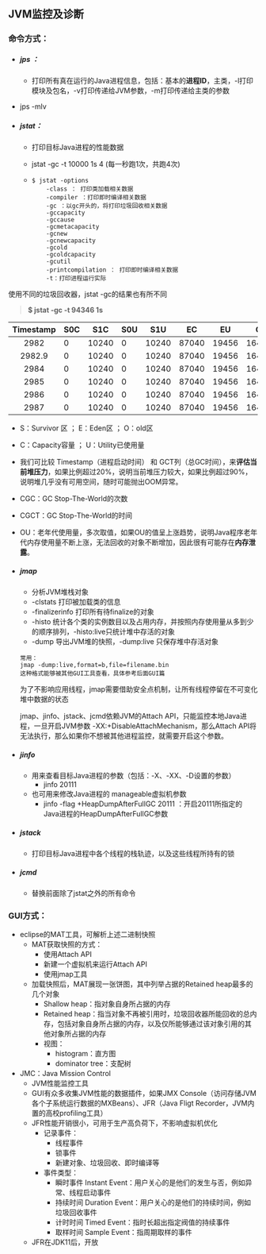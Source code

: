 ## JVM监控及诊断



### 命令方式：

- ##### jps ：
  
  - 打印所有真在运行的Java进程信息，包括：基本的**进程ID**，主类，-l打印模块及包名，-v打印传递给JVM参数，-m打印传递给主类的参数
- jps -mlv
  
- ##### jstat：

  - 打印目标Java进程的性能数据

  - jstat -gc -t 10000 1s 4   (每一秒跑1次，共跑4次)

  - ```shell
    $ jstat -options
        -class ： 打印类加载相关数据
        -compiler ：打印即时编译相关数据
        -gc ：以gc开头的，将打印垃圾回收相关数据
        -gccapacity
        -gccause
        -gcmetacapacity
        -gcnew
        -gcnewcapacity
        -gcold
        -gcoldcapacity
        -gcutil
        -printcompilation ： 打印即时编译相关数据
        -t：打印进程运行实际
    ```

使用不同的垃圾回收器，jstat -gc的结果也有所不同

> **$ jstat -gc -t 94346 1s**

| Timestamp | S0C  | S1C   | S0U  | S1U   | EC    | EU    | OC     | OU      | MC    | MU      | CCSC | CCSU | YGC  | YGCT | FGC  | FGCT | CGC  | CGCT  | GCT   |
| :-------: | ---- | ----- | ---- | ----- | ----- | ----- | ------ | ------- | ----- | ------- | ---- | ---- | ---- | ---- | ---- | ---- | ---- | ----- | ----- |
|   2982    | 0    | 10240 | 0    | 10240 | 87040 | 19456 | 164864 | 77213.4 | 37504 | 36272.1 | 4224 | 3861 | 10   | 0.09 | 0    | 0    | 4    | 0.006 | 0.096 |
|  2982.9   | 0    | 10240 | 0    | 10240 | 87040 | 19456 | 164864 | 77213.4 | 37504 | 36272.1 | 4224 | 3861 | 10   | 0.09 | 0    | 0    | 4    | 0.006 | 0.096 |
|   2984    | 0    | 10240 | 0    | 10240 | 87040 | 19456 | 164864 | 77213.4 | 37504 | 36272.1 | 4224 | 3861 | 10   | 0.09 | 0    | 0    | 4    | 0.006 | 0.096 |
|   2985    | 0    | 10240 | 0    | 10240 | 87040 | 19456 | 164864 | 77213.4 | 37504 | 36272.1 | 4224 | 3861 | 10   | 0.09 | 0    | 0    | 4    | 0.006 | 0.096 |
|   2986    | 0    | 10240 | 0    | 10240 | 87040 | 19456 | 164864 | 77213.4 | 37504 | 36272.1 | 4224 | 3861 | 10   | 0.09 | 0    | 0    | 4    | 0.006 | 0.096 |
|   2987    | 0    | 10240 | 0    | 10240 | 87040 | 19456 | 164864 | 77213.4 | 37504 | 36272.1 | 4224 | 3861 | 10   | 0.09 | 0    | 0    | 4    | 0.006 | 0.096 |

- S：Survivor 区 ； E：Eden区 ； O：old区

- C：Capacity容量 ； U：Utility已使用量

- 我们可比较 Timestamp（进程启动时间） 和 GCT列（总GC时间），来**评估当前堆压力**，如果比例超过20%，说明当前堆压力较大，如果比例超过90%，说明堆几乎没有可用空间，随时可能抛出OOM异常。

- CGC：GC Stop-The-World的次数
- CGCT：GC Stop-The-World的时间
- OU：老年代使用量，多次取值，如果OU的值呈上涨趋势，说明Java程序老年代内存使用量不断上涨，无法回收的对象不断增加，因此很有可能存在**内存泄露**。



- ##### jmap

  - 分析JVM堆栈对象
  - -clstats  打印被加载类的信息
  - -finalizerinfo 打印所有待finalize的对象
  - -histo 统计各个类的实例数目以及占用内存，并按照内存使用量从多到少的顺序排列，-histo:live只统计堆中存活的对象
  - -dump 导出JVM堆的快照，-dump:live 只保存堆中存活对象

  ```
  常用：
  jmap -dump:live,format=b,file=filename.bin
  这种格式能够被其他GUI工具查看，具体参考后面GUI篇
  ```

  为了不影响应用线程，jmap需要借助安全点机制，让所有线程停留在不可变化堆中数据的状态

  jmap、jinfo、jstack、jcmd依赖JVM的Attach API，只能监控本地Java进程，一旦开启JVM参数 -XX:+DisableAttachMechanism，那么Attach API将无法执行，那么如果你不想被其他进程监控，就需要开启这个参数。



- ##### jinfo

  - 用来查看目标Java进程的参数（包括：-X、-XX、-D设置的参数）
    - jinfo 20111
  - 也可用来修改Java进程的 manageable虚拟机参数
    - jinfo -flag +HeapDumpAfterFullGC 20111   ：开启20111所指定的Java进程的HeapDumpAfterFullGC参数



- ##### jstack

  - 打印目标Java进程中各个线程的栈轨迹，以及这些线程所持有的锁



- ##### jcmd

  - 替换前面除了jstat之外的所有命令





### GUI方式：

- eclipse的MAT工具，可解析上述二进制快照
  - MAT获取快照的方式：
    - 使用Attach API
    - 新建一个虚拟机来运行Attach API
    - 使用jmap工具
  - 加载快照后，MAT展现一张饼图，其中列举占据的Retained heap最多的几个对象
    - Shallow heap：指对象自身所占据的内存
    - Retained heap：指当对象不再被引用时，垃圾回收器所能回收的总内存，包括对象自身所占据的内存，以及仅所能够通过该对象引用的其他对象所占据的内存
    - 视图：
      - histogram：直方图
      - dominator tree：支配树
- JMC：Java Mission Control
  - JVM性能监控工具
  - GUI有众多收集JVM性能的数据插件，如果JMX Console（访问存储JVM各个子系统运行数据的MXBeans）、JFR（Java Fligt Recorder，JVM内置的高校profiling工具）
  - JFR性能开销很小，可用于生产高负荷下，不影响虚拟机优化
    - 记录事件：
      - 线程事件
      - 锁事件
      - 新建对象、垃圾回收、即时编译等
    - 事件类型：
      - 瞬时事件 Instant Event：用户关心的是他们的发生与否，例如异常、线程启动事件
      - 持续时间 Duration Event：用户关心的是他们的持续时间，例如垃圾回收事件
      - 计时时间 Timed Event：指时长超出指定阀值的持续事件
      - 取样时间 Sample Event：指周期取样的事件
  - JFR在JDK11后，开放